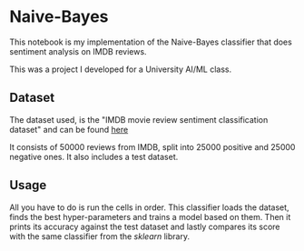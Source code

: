 # Naive-Bayes

This notebook is my implementation of the Naive-Bayes classifier that does sentiment analysis on IMDB reviews.

This was a project I developed for a University AI/ML class.

## Dataset

The dataset used, is the "IMDB movie review sentiment classification dataset" and can be found [here](https://keras.io/api/datasets/imdb/)

It consists of 50000 reviews from IMDB, split into 25000 positive and 25000 negative ones. It also includes a test dataset.

## Usage

All you have to do is run the cells in order. This classifier loads the dataset, finds the best hyper-parameters and trains a model based on them. Then it prints its accuracy against the test dataset and lastly compares its score with the same classifier from the *sklearn* library. 
